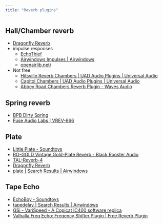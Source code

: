 ```yaml
---
title: "Reverb plugins"
---
```



## Hall/Chamber reverb

- [Dragonfly Reverb](https://michaelwillis.github.io/dragonfly-reverb/)
- impulse responses
  - [EchoThief](http://www.echothief.com/)  
  - [Airwindows Impulses | Airwindows](https://www.airwindows.com/airwindows-impulses/)
  - [openairlib.net/](about:blank)
- Not free
  - [Hitsville Reverb Chambers | UAD Audio Plugins | Universal Audio](https://www.uaudio.com/uad-plugins/reverbs/hitsville-reverb-chambers.html)
  - [Capitol Chambers | UAD Audio Plugins | Universal Audio](https://www.uaudio.com/uad-plugins/reverbs/capitol-chambers.html)
  - [Abbey Road Chambers Reverb Plugin - Waves Audio](https://www.waves.com/plugins/abbey-road-chambers)

## Spring reverb 

- [BPB Dirty Spring](https://bedroomproducersblog.com/free-vst-plugins/bpb-dirty-spring/)
- [Fuse Audio Labs | VREV-666](https://fuseaudiolabs.com/#/pages/product?id=301009892)

## Plate

- [Little Plate - Soundtoys](https://www.soundtoys.com/product/little-plate/)
- [RO-GOLD Vintage Gold-Plate Reverb - Black Rooster Audio](https://blackroosteraudio.com/en/products/ro-gold)
- [TAL-Reverb-4](https://tal-software.com/products/tal-reverb-4)
- [Dragonfly Reverb](https://michaelwillis.github.io/dragonfly-reverb/)
- [plate | Search Results | Airwindows](https://www.airwindows.com/?s=plate)

## Tape Echo

- [EchoBoy - Soundtoys](https://www.soundtoys.com/product/echoboy/)
- [tapedelay | Search Results | Airwindows](https://www.airwindows.com/?s=tapedelay)
- [GSi - VariSpeed - A Copicat IC400 software replica](https://www.genuinesoundware.com/?a=showproduct&b=47#dl)
- [Valhalla Freq Echo: Freqency Shifter Plugin | Free Reverb Plugin](https://valhalladsp.com/shop/delay/valhalla-freq-echo/)